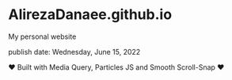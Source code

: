 # AlirezaDanaee.github.io
My personal website

publish date: Wednesday, June 15, 2022

❤ Built with Media Query, Particles JS and Smooth Scroll-Snap ❤
